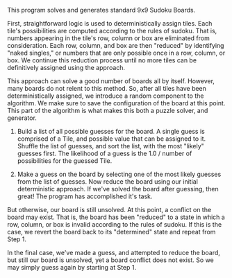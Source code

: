 This program solves and generates standard 9x9 Sudoku Boards.

First, straightforward logic is used to deterministically assign tiles.
Each tile's possibilities are computed according to the rules of
sudoku. That is, numbers appearing in the tile's row, column or box
are eliminated from consideration. Each row, column, and box are then
"reduced" by identifying "naked singles," or numbers that are only
possible once in a row, column, or box. We continue this reduction
process until no more tiles can be definitively assigned using
the approach.

This approach can solve a good number of boards all by itself.
However, many boards do not relent to this method. So, after all tiles
have been deterministically assigned, we introduce a random component to
the algorithm. We make sure to save the configuration of the board at this
point. This part of the algorithm is what makes this both a puzzle solver,
and generator.

1. Build a list of all possible guesses for the board.
A single guess is comprised of a Tile, and possible value that can be
assigned to it. Shuffle the list of guesses, and sort the list, with
the most "likely" guesses first. The likelihood of a guess is the
1.0 / number of possibilities for the guessed Tile.

2. Make a guess on the board by selecting one of the most likely guesses
from the list of guesses. Now reduce the board using our initial
deterministic approach. If we've solved the board after guessing, then
great! The program has accomplished it's task.

But otherwise, our board is still unsolved. At this point, a conflict on
the board may exist. That is, the board has been "reduced" to a state in
which a row, column, or box is invalid according to the rules of sudoku.
If this is the case, we revert the board back to its "determined" state
and repeat from Step 1.

In the final case, we've made a guess, and attempted to reduce the board,
but still our board is unsolved, yet a board conflict does not exist. So
we may simply guess again by starting at Step 1.
